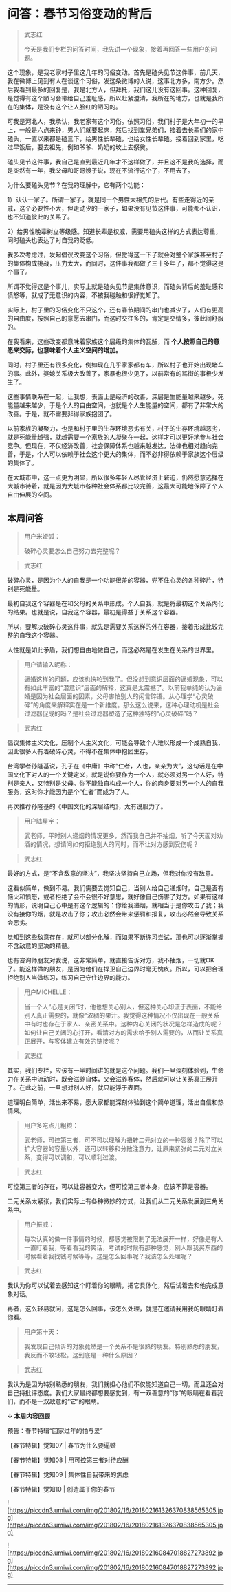 # 问答：春节习俗变动的背后

> 武志红
> 
> 今天是我们专栏的问答时间，我先讲一个现象，接着再回答一些用户的问题。

这个现象，是我老家村子里这几年的习俗变动。首先是磕头见节这件事，前几天，我在微博上见到有人在谈这个习俗，发这条微博的人说，这事北方多，南方少。然后我看到最多的回复是，我是北方人，但拜托，我们这儿没有这回事。这种回复，是觉得有这个陋习会带给自己羞耻感，所以赶紧澄清，我所在的地方，也就是我所在的集体，是没有这个让人脸红的陋习的。

可我是河北人，我承认，我老家有这个习俗。依照习俗，我们村子是大年初一的早上，一般是六点来钟，男人们就要起床，然后找到堂兄弟们，接着去长辈们的家中磕头，一直以来都是磕三下，给男性长辈磕，也给女性长辈磕。接着回到家里，吃过早饭后，要去祖先，例如爷爷、奶奶的坟上去祭奠。

磕头见节这件事，我自己是直到最近几年才不这样做了，并且这不是我的选择，而是突然有一年，我父母和哥哥嫂子说，现在不流行这个了，不用去了。

为什么要磕头见节？在我的理解中，它有两个功能：

1）认认一家子。所谓一家子，就是同一个男性大祖先的后代。有些走得近的亲戚，这个必要性不大，但走动少的一家子，如果没有见节这件事，可能都不认识，也不知道彼此的关系了。

2）给男性晚辈树立等级感。知道长辈是权威，需要用磕头这样的方式表达尊重，同时磕头也表达了对自我的贬低。

我多次考虑过，发起倡议改变这个习俗，但觉得这一下子就会对整个家族甚至村子的集体构成挑战，压力太大，而同时，这件事我都做了三十多年了，都不觉得这是个事了。

所谓不觉得这是个事儿，实际上就是磕头见节是集体意识，而磕头背后的羞耻感和愤怒等，就成了无意识的内容，不被我碰触和很好觉知了。

实际上，村子里的习俗变化不只这个，还有春节期间的串门也减少了，人们有更高的自由度，按照自己的意愿去串门，而这时交往多的，肯定是交情多，彼此间舒服的。

在我看来，这些改变都意味着家族这个层级的集体的瓦解，而 **个人按照自己的意愿来交际，也意味着个人主义空间的增加。**

同时，村子里还有很多变化，例如现在几乎家家都有车，所以村子也开始出现堵车的事。此外，婆媳关系极大改善了，家暴也很少见了，以前常有的骂街的事极少发生了。

这些事情联系在一起，让我想，表面上是经济的改善，深层是生能量越来越多，死能量越来越少，于是个人的自由空间，也就是个人生能量的空间，都有了非常大的改善。于是，就不需要非得家族抱团了。

以前家族的凝聚力，也是和村子里的生存环境恶劣有关，村子的生存环境越恶劣，就是死能量越强，就越需要一个家族的人凝聚在一起，这样才可以更好地参与社会竞争。但现在，不仅经济改善，社会保障体系也越来越发达，法律也相对趋向完善，于是，个人可以依赖于社会这个更大的集体，而不必非得依赖于家族这个层级的集体了。

在大城市中，这一点更为明显，所以很多年轻人尽管经济上窘迫，仍然愿意选择在大城市待着，就是因为大城市各种社会体系都比较完善，这最大可能地保障了个人自由伸展的空间。

## 本周问答

> 用户米娅弧：
> 
> 破碎心灵要怎么自己努力去完整呢？

> 武志红

破碎心灵，是因为个人的自我是一个功能很差的容器，兜不住心灵的各种碎片，特别是死能量。

最初自我这个容器是在和父母的关系中形成。个人自我，就是将最初这个关系内化的结果。也就是说，自我这个容器，最初是得益于关系这个容器。

所以，要解决破碎心灵这件事，就先是需要关系这样的外在容器，接着形成比较完整的自我这个容器。

人性就是如此矛盾，我们想自由地做自己，而这必然是在发生在关系的世界里。

> 用户请输入昵称：
> 
> 逼婚这样的问题，应该也快轮到我了。但没想到意识层面的逼婚现象，可以有如此丰富的“潜意识”层面的解释，这真是太震撼了。以前我单纯的认为逼婚是因为社会层面的因素，父母害怕别人的闲言碎语。从心理学“心灵破碎”的角度来解释实在是一个新维度。那么这么说来，这种心理动机是社会过滤器促成的吗？是社会过滤器塑造了这种独特的“心灵破碎”吗？

> 武志红

倡议集体主义文化，压制个人主义文化，可能会导致个人难以形成一个成熟自我，因此很多人有着破碎心灵，不得不在集体中抱团生存。

台湾学者孙隆基说，孔子在《中庸》中称“仁者，人也，亲亲为大”，这句话是在中国文化下对人的一个关键定义，就是说你要作为一个人，就必须对另一个人好，特别是亲人，又特别是父母。你不能独自构成一个人，你的肉身要对另一个人的自我服务，这时你才能因为是个“仁者”而成为了人。

再次推荐孙隆基的《中国文化的深层结构》，太有说服力了。

> 用户陆星宇：
> 
> 武老师，平时别人递烟的情况更多，然而我自己并不抽烟，听了今天面对劝酒的情况，想请问如何拒绝别人的同时，而不让对方感到受伤呢？

> 武志红

最好的方式，是“不含敌意的坚决”，我坚决坚持自己立场，但我对你没有敌意。

这看似简单，做到不易。我们需要去觉知自己，当别人给自己递烟时，自己是否有恼火和愤怒，或者拒绝了会不会很不好意思，就好像自己伤害了对方。如果有这样的情形，说明自己心中是有这个逻辑的：你给我递烟，就相当于是你攻击了我；我没有接你的烟，就是攻击了你；攻击必然会带来惩罚和报复，攻击必然会导致关系会恶劣。

觉知到这些敌意存在，就可以部分化解，而如果不断练习尝试，那也可以逐渐掌握不含敌意的坚决的精髓。

也有咨询师朋友对我说，这非常简单，就直接告诉对方，我不抽烟，一切就OK了。能这样做的朋友，是因为他们在捍卫自己边界时毫无愧疚。所以，可以把合理拒绝别人当做练习，练习自己守住边界的能力。

> 用户MICHELLE：
> 
> 当一个人“心是关闭”时，他也想关心别人，但这种关心却流于表面，不能给别人真正需要的，就像“浓稠的果汁。我觉得这种情况不仅出现在一般关系中有时也存在于家人、亲密关系中。这种内心关闭的状况是怎样造成的呢？如何让自己关闭的心打开，看清对方的需求给予别人需要的，从而让关系真正展开，与客体建立有效的链接呢？

> 武志红

其实，我们专栏，应该有一半时间讲的就是这个问题。我们一旦深刻体验到，生命力在关系中流动时，既会滋养自体，又会滋养客体，然后就可以让关系真正展开了。在此之前，一旦想对别人好，就只能浮于表面。

道理明白简单，活出来不易，愿大家都能深刻体验到这个简单道理，活出自信和热情来。

> 用户多吃点儿粗粮：
> 
> 武老师，可控第三者，可不可以理解为扭转二元对立的一种容器？除了可以扩大容器的容量以外，还可以转移和分散注意力，让原来紧张的二元对立关系，变得可以调和，可以顺利过渡。

> 武志红

可控第三者的存在，可以让容器变大，但可控第三者本身，应该不算是容器。

二元关系太紧张，我们实际上有各种微妙的方式，让我们从二元关系发展到三角关系中。

> 用户振威：
> 
> 每次认真的做一件事情的时候，都感觉被限制了无法展开一样，好像是有人一直盯着我，等着看我的笑话，考试的时候有那种感觉，别人跟我买东西的时候看着我找钱时候等等，这是怎么回事呢？我该怎么处理呢？

> 武志红

我认为你可以试着去感知这个盯着你的眼睛，把它具体化，然后试着去和他完成意象对话。

再者，这么轻易就问，这是怎么回事，该怎么处理，就是在邀请我用我的眼睛盯着你看。

> 用户第十天：
> 
> 我发现自己倾诉的对象竟然是一个关系不是很熟的朋友。特别熟悉的朋友，我反而不敢轻松。这到底是一种什么原因？

> 武志红

我认为是因为特别熟悉的朋友，我们就担心他们不仅能知道自己一切，而且还会对自己持批评态度。我们大家最终都想要感觉到，有一双善意的“你”的眼睛在看着我们，而不是一双敌意的“它”的眼睛。

 **↓ 本周内容回顾**

预告：春节特辑“回家过年的怕与爱”

【春节特辑】觉知07 | 春节为什么要逼婚

【春节特辑】觉知08 | 用可控第三者对待应酬

【春节特辑】觉知09 | 集体性自我带来的焦虑

【春节特辑】觉知10 | 创造属于你的春节

![https://piccdn3.umiwi.com/img/201802/16/201802161326370838565305.jpg](https://piccdn3.umiwi.com/img/201802/16/201802161326370838565305.jpg)

![https://piccdn3.umiwi.com/img/201802/16/201802160847018827273892.jpg](https://piccdn3.umiwi.com/img/201802/16/201802160847018827273892.jpg)

---

